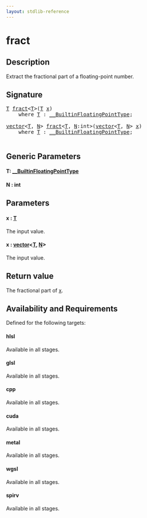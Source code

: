 ```yaml
---
layout: stdlib-reference
---
```


# fract

## Description

Extract the fractional part of a floating-point number.



## Signature 

<pre>
<a href="fract.md#typeparam-T" class="code_type">T</a> <a href="fract.md">fract</a>&lt;<a href="fract.md#typeparam-T" class="code_type">T</a>&gt;(<a href="fract.md#typeparam-T" class="code_type">T</a> <a href="fract.md#decl-x" class="code_param">x</a>)
    <span class='code_keyword'>where</span> <a href="fract.md#typeparam-T" class="code_type">T</a> : <a href="../interfaces/0_builtinfloatingpointtype-029hm/index.md" class="code_type">__BuiltinFloatingPointType</a>;

<a href="../types/vector/index.md" class="code_type">vector</a>&lt;<a href="fract.md#typeparam-T" class="code_type">T</a>, <a href="fract.md#decl-N" class="code_var">N</a>&gt; <a href="fract.md">fract</a>&lt;<a href="fract.md#typeparam-T" class="code_type">T</a>, <a href="fract.md#decl-N" class="code_var">N</a>:<span class="code_keyword">int</span>&gt;(<a href="../types/vector/index.md" class="code_type">vector</a>&lt;<a href="fract.md#typeparam-T" class="code_type">T</a>, <a href="fract.md#decl-N" class="code_var">N</a>&gt; <a href="fract.md#decl-x" class="code_param">x</a>)
    <span class='code_keyword'>where</span> <a href="fract.md#typeparam-T" class="code_type">T</a> : <a href="../interfaces/0_builtinfloatingpointtype-029hm/index.md" class="code_type">__BuiltinFloatingPointType</a>;

</pre>

## Generic Parameters

####  <a id="typeparam-T"></a>T: [\_\_BuiltinFloatingPointType](../interfaces/0_builtinfloatingpointtype-029hm/index.md)
####  <a id="decl-N"></a>N  : int

## Parameters

####  <a id="decl-x"></a>x  : [T](fract.md#typeparam-T)
The input value.

####  <a id="decl-x"></a>x  : [vector](../types/vector/index.md)\<[T](../types/vector/index.md#typeparam-T), [N](../types/vector/index.md#decl-N)\>
The input value.


## Return value
The fractional part of <span class='code'><a href="fract.md#decl-x" class="code_param">x</a></span>.


## Availability and Requirements

Defined for the following targets:

#### hlsl
Available in all stages.

#### glsl
Available in all stages.

#### cpp
Available in all stages.

#### cuda
Available in all stages.

#### metal
Available in all stages.

#### wgsl
Available in all stages.

#### spirv
Available in all stages.




<script>
// Fix .md links to .html when on ReadTheDocs
if (window.location.hostname.includes('readthedocs') || 
    window.location.hostname.includes('rtfd.io')) {
  document.addEventListener('DOMContentLoaded', function() {
    const links = document.querySelectorAll('a');
    links.forEach(link => {
      if (link.getAttribute('href') && link.getAttribute('href').endsWith('.md')) {
        link.href = link.href.replace(/\.md($|#|\?)/, '.html$1');
      }
    });
  });
}
</script>
